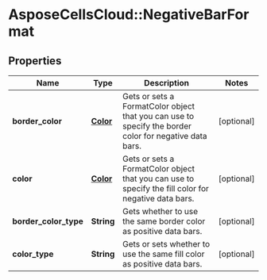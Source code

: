 # AsposeCellsCloud::NegativeBarFormat

## Properties
Name | Type | Description | Notes
------------ | ------------- | ------------- | -------------
**border_color** | [**Color**](Color.md) | Gets or sets a FormatColor object that you can use to specify the border    color for negative data bars.              | [optional] 
**color** | [**Color**](Color.md) | Gets or sets a FormatColor object that you can use to specify the fill color    for negative data bars.              | [optional] 
**border_color_type** | **String** | Gets whether to use the same border color as positive data bars.              | [optional] 
**color_type** | **String** | Gets or sets whether to use the same fill color as positive data bars. | [optional] 


